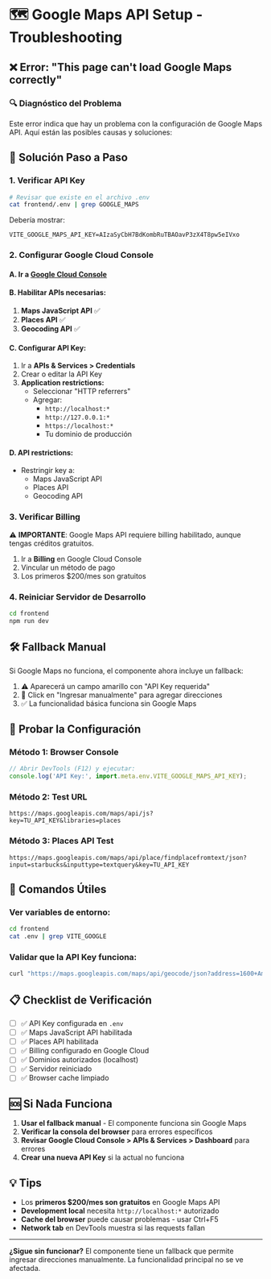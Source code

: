 # 🗺️ Google Maps API Setup - Troubleshooting

## ❌ Error: "This page can't load Google Maps correctly"

### 🔍 Diagnóstico del Problema

Este error indica que hay un problema con la configuración de Google Maps API. Aquí están las posibles causas y soluciones:

## 🚀 Solución Paso a Paso

### 1. **Verificar API Key**
```bash
# Revisar que existe en el archivo .env
cat frontend/.env | grep GOOGLE_MAPS
```

Debería mostrar:
```
VITE_GOOGLE_MAPS_API_KEY=AIzaSyCbH7BdKombRuTBAOavP3zX4T8pw5eIVxo
```

### 2. **Configurar Google Cloud Console**

#### A. Ir a [Google Cloud Console](https://console.cloud.google.com/)

#### B. Habilitar APIs necesarias:
1. **Maps JavaScript API** ✅
2. **Places API** ✅
3. **Geocoding API** ✅

#### C. Configurar API Key:
1. Ir a **APIs & Services > Credentials**
2. Crear o editar la API Key
3. **Application restrictions:**
   - Seleccionar "HTTP referrers"
   - Agregar:
     - `http://localhost:*`
     - `http://127.0.0.1:*`
     - `https://localhost:*`
     - Tu dominio de producción

#### D. **API restrictions:**
   - Restringir key a:
     - Maps JavaScript API
     - Places API
     - Geocoding API

### 3. **Verificar Billing**
⚠️ **IMPORTANTE**: Google Maps API requiere billing habilitado, aunque tengas créditos gratuitos.

1. Ir a **Billing** en Google Cloud Console
2. Vincular un método de pago
3. Los primeros $200/mes son gratuitos

### 4. **Reiniciar Servidor de Desarrollo**
```bash
cd frontend
npm run dev
```

## 🛠️ Fallback Manual

Si Google Maps no funciona, el componente ahora incluye un fallback:

1. ⚠️ Aparecerá un campo amarillo con "API Key requerida"
2. 📝 Click en "Ingresar manualmente" para agregar direcciones
3. ✅ La funcionalidad básica funciona sin Google Maps

## 🧪 Probar la Configuración

### Método 1: Browser Console
```javascript
// Abrir DevTools (F12) y ejecutar:
console.log('API Key:', import.meta.env.VITE_GOOGLE_MAPS_API_KEY);
```

### Método 2: Test URL
```
https://maps.googleapis.com/maps/api/js?key=TU_API_KEY&libraries=places
```

### Método 3: Places API Test
```
https://maps.googleapis.com/maps/api/place/findplacefromtext/json?input=starbucks&inputtype=textquery&key=TU_API_KEY
```

## 🔧 Comandos Útiles

### Ver variables de entorno:
```bash
cd frontend
cat .env | grep VITE_GOOGLE
```

### Validar que la API Key funciona:
```bash
curl "https://maps.googleapis.com/maps/api/geocode/json?address=1600+Amphitheatre+Parkway,+Mountain+View,+CA&key=TU_API_KEY"
```

## 📋 Checklist de Verificación

- [ ] ✅ API Key configurada en `.env`
- [ ] ✅ Maps JavaScript API habilitada
- [ ] ✅ Places API habilitada
- [ ] ✅ Billing configurado en Google Cloud
- [ ] ✅ Dominios autorizados (localhost)
- [ ] ✅ Servidor reiniciado
- [ ] ✅ Browser cache limpiado

## 🆘 Si Nada Funciona

1. **Usar el fallback manual** - El componente funciona sin Google Maps
2. **Verificar la consola del browser** para errores específicos
3. **Revisar Google Cloud Console > APIs & Services > Dashboard** para errores
4. **Crear una nueva API Key** si la actual no funciona

## 💡 Tips

- Los **primeros $200/mes son gratuitos** en Google Maps API
- **Development local** necesita `http://localhost:*` autorizado
- **Cache del browser** puede causar problemas - usar Ctrl+F5
- **Network tab** en DevTools muestra si las requests fallan

---

**¿Sigue sin funcionar?** El componente tiene un fallback que permite ingresar direcciones manualmente. La funcionalidad principal no se ve afectada.
